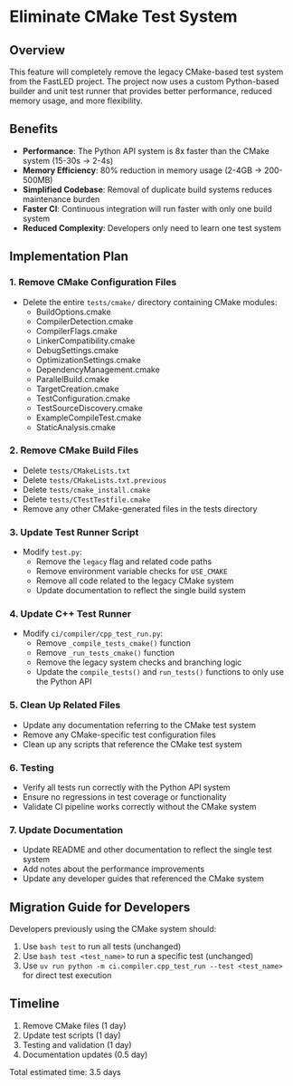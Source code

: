 # Eliminate CMake Test System

## Overview
This feature will completely remove the legacy CMake-based test system from the FastLED project. The project now uses a custom Python-based builder and unit test runner that provides better performance, reduced memory usage, and more flexibility.

## Benefits
- **Performance**: The Python API system is 8x faster than the CMake system (15-30s → 2-4s)
- **Memory Efficiency**: 80% reduction in memory usage (2-4GB → 200-500MB)
- **Simplified Codebase**: Removal of duplicate build systems reduces maintenance burden
- **Faster CI**: Continuous integration will run faster with only one build system
- **Reduced Complexity**: Developers only need to learn one test system

## Implementation Plan

### 1. Remove CMake Configuration Files
- Delete the entire `tests/cmake/` directory containing CMake modules:
  - BuildOptions.cmake
  - CompilerDetection.cmake
  - CompilerFlags.cmake
  - LinkerCompatibility.cmake
  - DebugSettings.cmake
  - OptimizationSettings.cmake
  - DependencyManagement.cmake
  - ParallelBuild.cmake
  - TargetCreation.cmake
  - TestConfiguration.cmake
  - TestSourceDiscovery.cmake
  - ExampleCompileTest.cmake
  - StaticAnalysis.cmake

### 2. Remove CMake Build Files
- Delete `tests/CMakeLists.txt`
- Delete `tests/CMakeLists.txt.previous`
- Delete `tests/cmake_install.cmake`
- Delete `tests/CTestTestfile.cmake`
- Remove any other CMake-generated files in the tests directory

### 3. Update Test Runner Script
- Modify `test.py`:
  - Remove the `legacy` flag and related code paths
  - Remove environment variable checks for `USE_CMAKE`
  - Remove all code related to the legacy CMake system
  - Update documentation to reflect the single build system

### 4. Update C++ Test Runner
- Modify `ci/compiler/cpp_test_run.py`:
  - Remove `_compile_tests_cmake()` function
  - Remove `_run_tests_cmake()` function
  - Remove the legacy system checks and branching logic
  - Update the `compile_tests()` and `run_tests()` functions to only use the Python API

### 5. Clean Up Related Files
- Update any documentation referring to the CMake test system
- Remove any CMake-specific test configuration files
- Clean up any scripts that reference the CMake test system

### 6. Testing
- Verify all tests run correctly with the Python API system
- Ensure no regressions in test coverage or functionality
- Validate CI pipeline works correctly without the CMake system

### 7. Update Documentation
- Update README and other documentation to reflect the single test system
- Add notes about the performance improvements
- Update any developer guides that referenced the CMake system

## Migration Guide for Developers
Developers previously using the CMake system should:
1. Use `bash test` to run all tests (unchanged)
2. Use `bash test <test_name>` to run a specific test (unchanged)
3. Use `uv run python -m ci.compiler.cpp_test_run --test <test_name>` for direct test execution

## Timeline
1. Remove CMake files (1 day)
2. Update test scripts (1 day)
3. Testing and validation (1 day)
4. Documentation updates (0.5 day)

Total estimated time: 3.5 days
